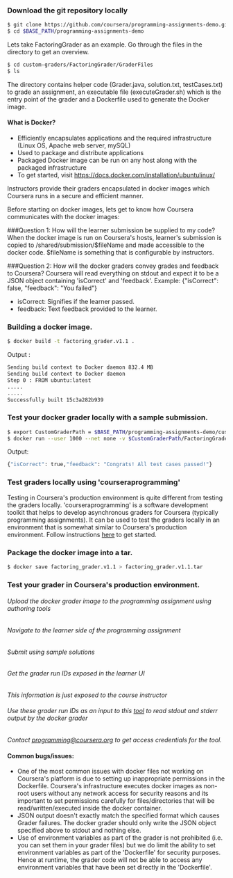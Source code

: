### Download the git repository locally
```sh
$ git clone https://github.com/coursera/programming-assignments-demo.git $BASE_PATH/programming-assignments-demo
$ cd $BASE_PATH/programming-assignments-demo
```

Lets take FactoringGrader as an example. Go through the files in the directory to get an overview.
```sh
$ cd custom-graders/FactoringGrader/GraderFiles
$ ls
```

The directory contains helper code (Grader.java, solution.txt, testCases.txt) to grade an assignment, an executable file (executeGrader.sh) which is the entry point of the grader and a Dockerfile used to generate the Docker image.

#### What is Docker?
- Efficiently encapsulates applications and the required infrastructure (Linux OS, Apache web server, mySQL)
- Used to package and distribute applications
- Packaged Docker image can be run on any host along with the packaged infrastructure
- To get started, visit https://docs.docker.com/installation/ubuntulinux/ 

Instructors provide their graders encapsulated in docker images which Coursera runs in a secure and efficient manner.

Before starting on docker images, lets get to know how Coursera communicates with the docker images:

###Question 1: How will the learner submission be supplied to my code?
When the docker image is run on Coursera's hosts, learner's submission is copied to /shared/submission/$fileName and made accessible to the docker code. $fileName is something that is configurable by instructors.

###Question 2: How will the docker graders convey grades and feedback to Coursera?
Coursera will read everything on stdout and expect it to be a JSON object containing 'isCorrect' and 'feedback'. Example:
{"isCorrect": false, "feedback": "You failed"}

- isCorrect: Signifies if the learner passed.
- feedback: Text feedback provided to the learner.

### Building a docker image.
```sh
$ docker build -t factoring_grader.v1.1 .
```
Output :
```sh
Sending build context to Docker daemon 832.4 MB
Sending build context to Docker daemon
Step 0 : FROM ubuntu:latest
.....
.....
Successfully built 15c3a282b939
```

### Test your docker grader locally with a sample submission.
```sh
$ export CustomGraderPath = $BASE_PATH/programming-assignments-demo/custom-graders
$ docker run --user 1000 --net none -v $CustomGraderPath/FactoringGrader/sampleSubmission/:/shared/submission -t factoring_grader_v1.1
```

Output:
```sh
{"isCorrect": true,"feedback": "Congrats! All test cases passed!"}
```

### Test graders locally using 'courseraprogramming'
Testing in Coursera's production environment is quite different from testing the graders locally. 'courseraprogramming' is a software development toolkit that helps to develop asynchronous graders for Coursera (typically programming assignments). It can be used to test the graders locally in an environment that is somewhat similar to Coursera's production environment. Follow instructions [here](https://github.com/coursera/courseraprogramming) to get started.

### Package the docker image into a tar.
```sh
$ docker save factoring_grader.v1.1 > factoring_grader.v1.1.tar
```

### Test your grader in Coursera's production environment.
###### Upload the docker grader image to the programming assignment using authoring tools
###### Navigate to the learner side of the programming assignment
###### Submit using sample solutions
###### Get the grader run IDs exposed in the learner UI
*This information is just exposed to the course instructor*
###### Use these grader run IDs as an input to this [tool](http://52.2.120.167/) to read stdout and stderr output by the docker grader
*Contact programming@coursera.org to get access credentials for the tool.*

#### Common bugs/issues:
- One of the most common issues with docker files not working on Coursera's platform is due to setting up inappropriate permissions in the Dockerfile. Coursera's infrastructure executes docker images as non-root users without any network access for security reasons and its important to set permissions carefully for files/directories that will be read/written/executed inside the docker container.
- JSON output doesn't exactly match the specified format which causes Grader failures. The docker grader should only write the JSON object specified above to stdout and nothing else. 
- Use of environment variables as part of the grader is not prohibited (i.e. you can set them in your grader files) but we do limit the ability to set environment variables as part of the 'Dockerfile' for security purposes. Hence at runtime, the grader code will not be able to access any environment variables that have been set directly in the 'Dockerfile'.

